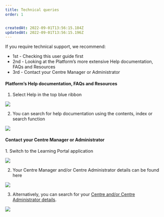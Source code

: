 ```yaml
---
title: Technical queries
order: 1


createdAt: 2022-09-01T13:56:15.184Z
updatedAt: 2022-09-01T13:56:15.196Z
---
```

If you require technical support, we recommend:​

* 1st - Checking this user guide first​
* 2nd - Looking at the Platform’s more extensive Help documentation, FAQs and Resources​
* 3rd - Contact your Centre Manager or Administrator

#### Platform’s Help documentation, FAQs and Resources

1. Select Help in the top blue ribbon​

![](/img/em-9-01-Technical.jpg)

2. You can search for help documentation using the contents, index or search function​

![](/img/em-9-02-Technical.jpg)

#### Contact your Centre Manager or Administrator​​

1﻿. Switch to the Learning Portal application

![](/img/em-9-03-Technical.jpg)

2. Your Centre Manager and/or Centre Administrator details can be found here​

![](/img/em-9-04-Technical.jpg)

3. Alternatively, you can search for your [Centre and/or Centre Administrator details](https://www.dls.nhs.uk/v2/FindYourCentre​).

![](/img/em-9-05-Technical.jpg)
